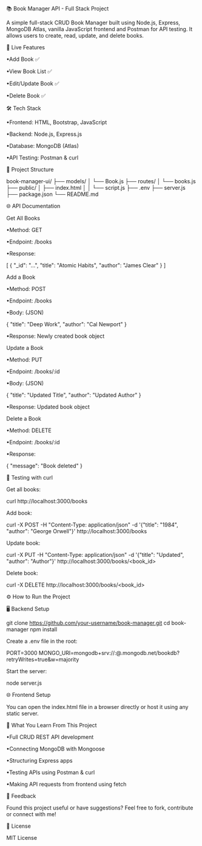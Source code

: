 📚 Book Manager API - Full Stack Project

A simple full-stack CRUD Book Manager built using Node.js, Express, MongoDB Atlas, vanilla JavaScript frontend and Postman for API testing. It allows users to create, read, update, and delete books.


🚀 Live Features

•Add Book ✅

•View Book List ✅

•Edit/Update Book ✅

•Delete Book ✅


🛠️ Tech Stack

•Frontend: HTML, Bootstrap, JavaScript

•Backend: Node.js, Express.js

•Database: MongoDB (Atlas)

•API Testing: Postman & curl


📂 Project Structure

book-manager-ui/
├── models/
│       └── Book.js 
├── routes/
│       └── books.js 
├── public/ 
│       ├── index.html │ 
│       └── script.js 
├── .env 
├── server.js 
├── package.json 
└── README.md

🌐 API Documentation

Get All Books

•Method: GET

•Endpoint: /books

•Response:

[
  {
    "_id": "...",
    "title": "Atomic Habits",
    "author": "James Clear" 
  } 
]

Add a Book

•Method: POST

•Endpoint: /books

•Body: (JSON)

{ 
  "title": "Deep Work",
  "author": "Cal Newport" 
}

•Response: Newly created book object

Update a Book

•Method: PUT

•Endpoint: /books/:id

•Body: (JSON)

{
  "title": "Updated Title",
  "author": "Updated Author" 
}

•Response: Updated book object

Delete a Book

•Method: DELETE

•Endpoint: /books/:id

•Response:

{ 
"message": "Book deleted" 
}

🧪 Testing with curl

Get all books:

curl http://localhost:3000/books

Add book:

curl -X POST -H "Content-Type: application/json"
-d '{"title": "1984", "author": "George Orwell"}'
http://localhost:3000/books

Update book:

curl -X PUT -H "Content-Type: application/json"
-d '{"title": "Updated", "author": "Author"}'
http://localhost:3000/books/<book_id>

Delete book:

curl -X DELETE http://localhost:3000/books/<book_id>

⚙️ How to Run the Project

🖥️ Backend Setup

git clone https://github.com/your-username/book-manager.git cd book-manager npm install

Create a .env file in the root:

PORT=3000 MONGO_URI=mongodb+srv://:@.mongodb.net/bookdb?retryWrites=true&w=majority


Start the server:

node server.js


🌐 Frontend Setup

You can open the index.html file in a browser directly or host it using any static server.


🧠 What You Learn From This Project

•Full CRUD REST API development

•Connecting MongoDB with Mongoose

•Structuring Express apps

•Testing APIs using Postman & curl

•Making API requests from frontend using fetch

📩 Feedback

Found this project useful or have suggestions? Feel free to fork, contribute or connect with me!

📌 License

MIT License
